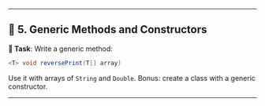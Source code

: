 
---

## 🧰 **5. Generic Methods and Constructors**

**🧪 Task**:
Write a generic method:

```java
<T> void reversePrint(T[] array)
```

Use it with arrays of `String` and `Double`.
Bonus: create a class with a generic constructor.

---
